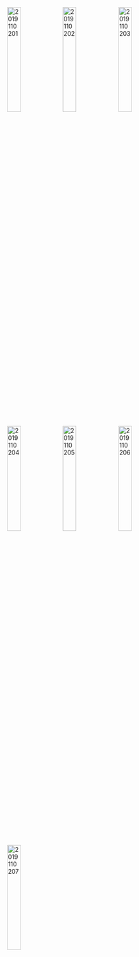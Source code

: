 <img src="/blog-vuepress/19110203-photo-1.jpg" width="25%" height="25%" alt="2019110201">

<img src="/blog-vuepress/19110203-photo-2.jpg" width="25%" height="25%" alt="2019110202">

<img src="/blog-vuepress/19110203-photo-3.jpg" width="25%" height="25%" alt="2019110203">

<img src="/blog-vuepress/19110203-photo-4.jpg" width="25%" height="25%" alt="2019110204">

<img src="/blog-vuepress/19110203-photo-5.jpg" width="25%" height="25%" alt="2019110205">

<img src="/blog-vuepress/19110203-photo-6.jpg" width="25%" height="25%" alt="2019110206">

<img src="/blog-vuepress/19110203-photo-7.jpg" width="25%" height="25%" alt="2019110207">

